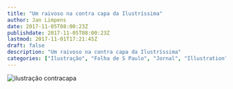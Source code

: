 ```yaml
---
title: "Um raivoso na contra capa da Ilustríssima"
author: Jan Limpens
date: 2017-11-05T08:00:23Z
publishdate: 2017-11-05T08:00:23Z
lastmod: 2017-11-01T17:21:45Z
draft: false
description: "Um raivoso na contra capa da Ilustríssima"
categories: ["Ilustração", "Folha de S Paulo", "Jornal", "Illustration"]
---
```


![ilustração contracapa](Wutbürger-239x400.png "Tanta raiva em todos os lugares...")
